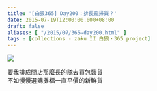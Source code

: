 ```yaml
---
title: '[白狼365] Day200：排長龍掃貨？'
date: 2015-07-19T12:00:00.000+08:00
draft: false
aliases: [ "/2015/07/365-day200.html" ]
tags : [collections - zaku II 白狼・365 project]
---
```


[![](https://farm1.staticflickr.com/428/19808537372_a99ef443f1_z.jpg)](https://farm1.staticflickr.com/428/19808537372_a99ef443f1_z.jpg)

要我排成間店那麼長的隊去買包裝貨  
不如慢慢選購攤檔一直平價的新鮮貨